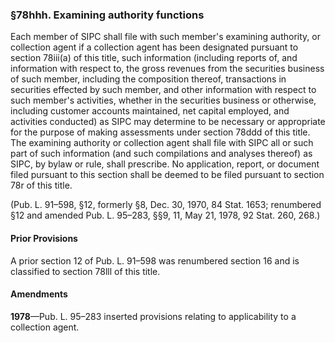 ### §78hhh. Examining authority functions ###

Each member of SIPC shall file with such member's examining authority, or collection agent if a collection agent has been designated pursuant to section 78iii(a) of this title, such information (including reports of, and information with respect to, the gross revenues from the securities business of such member, including the composition thereof, transactions in securities effected by such member, and other information with respect to such member's activities, whether in the securities business or otherwise, including customer accounts maintained, net capital employed, and activities conducted) as SIPC may determine to be necessary or appropriate for the purpose of making assessments under section 78ddd of this title. The examining authority or collection agent shall file with SIPC all or such part of such information (and such compilations and analyses thereof) as SIPC, by bylaw or rule, shall prescribe. No application, report, or document filed pursuant to this section shall be deemed to be filed pursuant to section 78r of this title.

(Pub. L. 91–598, §12, formerly §8, Dec. 30, 1970, 84 Stat. 1653; renumbered §12 and amended Pub. L. 95–283, §§9, 11, May 21, 1978, 92 Stat. 260, 268.)

#### Prior Provisions ####

A prior section 12 of Pub. L. 91–598 was renumbered section 16 and is classified to section 78lll of this title.

#### Amendments ####

**1978**—Pub. L. 95–283 inserted provisions relating to applicability to a collection agent.